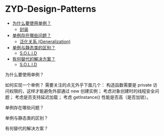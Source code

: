 # ZYD-Design-Patterns
* [为什么要使用单例？](#为什么要使用单例？)
    * [封装](#封装)
* [单例存在哪些问题？](#单例存在哪些问题？)
    * [泛化关系 (Generalization)](#泛化关系-generalization)
* [单例与静态类的区别？](#单例与静态类的区别？)
    * [S.O.L.I.D](#solid)
* [有何替代的解决方案？](#有何替代的解决方案？)
    * [S.O.L.I.D](#solid)


为什么要使用单例？

如何实现一个单例？
    需要关注的点无外乎下面几个：
        构造函数需要是 private 访问权限的，这样才能避免外部通过 new 创建实例；
        考虑对象创建时的线程安全问题；
        考虑是否支持延迟加载；
        考虑 getInstance() 性能是否高（是否加锁）。

单例存在哪些问题？

单例与静态类的区别？

有何替代的解决方案？